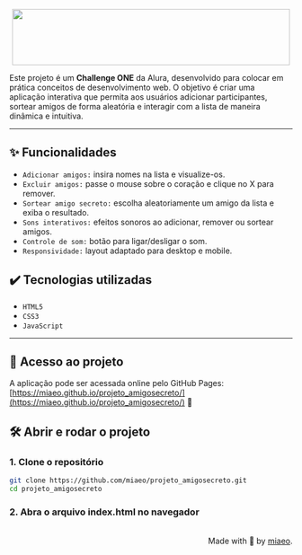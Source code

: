 <p align="center">
<img width="494" height="100" src="https://github.com/user-attachments/assets/2efb9c8f-5872-40d9-b26d-d722b6c34c3f" />
</p> 

Este projeto é um **Challenge ONE** da Alura, desenvolvido para colocar em prática conceitos de desenvolvimento web. 
O objetivo é criar uma aplicação interativa que permita aos usuários adicionar participantes, sortear amigos de forma aleatória e interagir com a lista de maneira dinâmica e intuitiva.

---

## ✨ Funcionalidades

- `Adicionar amigos:` insira nomes na lista e visualize-os.  
- `Excluir amigos:` passe o mouse sobre o coração e clique no X para remover.  
- `Sortear amigo secreto:` escolha aleatoriamente um amigo da lista e exiba o resultado.  
- `Sons interativos:` efeitos sonoros ao adicionar, remover ou sortear amigos.  
- `Controle de som:` botão para ligar/desligar o som.  
- `Responsividade:` layout adaptado para desktop e mobile.  

## ✔️ Tecnologias utilizadas

- `HTML5`
- `CSS3`
- `JavaScript`

---

## 📁 Acesso ao projeto
A aplicação pode ser acessada online pelo GitHub Pages: [https://miaeo.github.io/projeto_amigosecreto/](https://miaeo.github.io/projeto_amigosecreto/) 💖

## 🛠️ Abrir e rodar o projeto

### 1. Clone o repositório

```bash
git clone https://github.com/miaeo/projeto_amigosecreto.git
cd projeto_amigosecreto
```

### 2. Abra o arquivo index.html no navegador

<br>
<div align="right">Made with 💜 by <a href="https://github.com/miaeo">miaeo</a>.</div>
